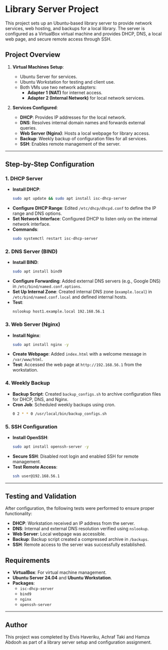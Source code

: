
# Library Server Project

This project sets up an Ubuntu-based library server to provide network services, web hosting, and backups for a local library. The server is configured as a VirtualBox virtual machine and provides DHCP, DNS, a local web page, and secure remote access through SSH.

## Project Overview

1. **Virtual Machines Setup**:
   - Ubuntu Server for services.
   - Ubuntu Workstation for testing and client use.
   - Both VMs use two network adapters:
     - **Adapter 1 (NAT)** for internet access.
     - **Adapter 2 (Internal Network)** for local network services.

2. **Services Configured**:
   - **DHCP**: Provides IP addresses for the local network.
   - **DNS**: Resolves internal domain names and forwards external queries.
   - **Web Server (Nginx)**: Hosts a local webpage for library access.
   - **Backup**: Weekly backup of configuration files for all services.
   - **SSH**: Enables remote management of the server.

---

## Step-by-Step Configuration

### 1. DHCP Server
- **Install DHCP**:
  ```bash
  sudo apt update && sudo apt install isc-dhcp-server
  ```
- **Configure DHCP Range**: Edited `/etc/dhcp/dhcpd.conf` to define the IP range and DNS options.
- **Set Network Interface**: Configured DHCP to listen only on the internal network interface.
- **Commands**:
  ```bash
  sudo systemctl restart isc-dhcp-server
  ```

### 2. DNS Server (BIND)
- **Install BIND**:
  ```bash
  sudo apt install bind9
  ```
- **Configure Forwarding**: Added external DNS servers (e.g., Google DNS) in `/etc/bind/named.conf.options`.
- **Set Up Internal Zone**: Created internal DNS zone (`example.local`) in `/etc/bind/named.conf.local` and defined internal hosts.
- **Test**:
  ```bash
  nslookup host1.example.local 192.168.56.1
  ```

### 3. Web Server (Nginx)
- **Install Nginx**:
  ```bash
  sudo apt install nginx -y
  ```
- **Create Webpage**: Added `index.html` with a welcome message in `/var/www/html`.
- **Test**: Accessed the web page at `http://192.168.56.1` from the workstation.

### 4. Weekly Backup
- **Backup Script**: Created `backup_configs.sh` to archive configuration files for DHCP, DNS, and Nginx.
- **Cron Job**: Scheduled weekly backups using cron.
  ```bash
  0 2 * * 0 /usr/local/bin/backup_configs.sh
  ```

### 5. SSH Configuration
- **Install OpenSSH**:
  ```bash
  sudo apt install openssh-server -y
  ```
- **Secure SSH**: Disabled root login and enabled SSH for remote management.
- **Test Remote Access**:
  ```bash
  ssh user@192.168.56.1
  ```

---

## Testing and Validation

After configuration, the following tests were performed to ensure proper functionality:
- **DHCP**: Workstation received an IP address from the server.
- **DNS**: Internal and external DNS resolution verified using `nslookup`.
- **Web Server**: Local webpage was accessible.
- **Backup**: Backup script created a compressed archive in `/backups`.
- **SSH**: Remote access to the server was successfully established.

## Requirements
- **VirtualBox**: For virtual machine management.
- **Ubuntu Server 24.04** and **Ubuntu Workstation**.
- **Packages**:
  - `isc-dhcp-server`
  - `bind9`
  - `nginx`
  - `openssh-server`

---

## Author
This project was completed by Elvis Haveriku, Achraf Taki and Hamza Abdooh as part of a library server setup and configuration assignment.


